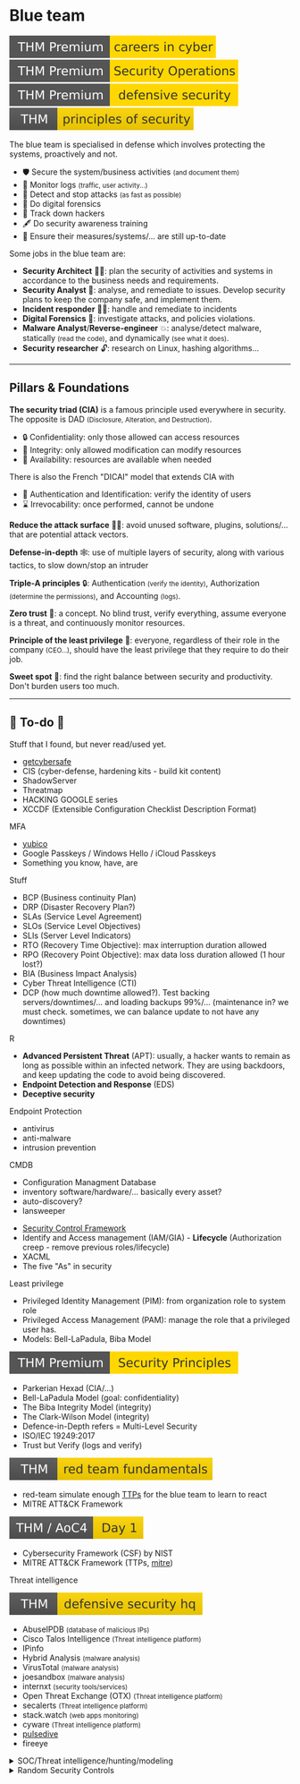 # Blue team

[![careersincyber](../../_badges/thmp/careersincyber.svg)](https://tryhackme.com/room/careersincyber)
[![securityoperations](../../_badges/thmp/securityoperations.svg)](https://tryhackme.com/room/securityoperations)
[![defensivesecurity](../../_badges/thmp/defensivesecurity.svg)](https://tryhackme.com/room/defensivesecurity)
[![principlesofsecurity](../../_badges/thm/principlesofsecurity.svg)](https://tryhackme.com/room/principlesofsecurity)

<div class="row row-cols-md-2"><div>

The blue team is specialised in defense which involves protecting the systems, proactively and not.

* 🛡️ Secure the system/business activities <small>(and document them)</small>
* 🔎 Monitor logs <small>(traffic, user activity...)</small>
* 👮 Detect and stop attacks <small>(as fast as possible)</small>
* 🚓 Do digital forensics
* 🐬 Track down hackers
* 🖋️ Do security awareness training
* 🔁 Ensure their measures/systems/... are still up-to-date
</div><div>

Some jobs in the blue team are:

* **Security Architect** 👷‍♂️: plan the security of activities and systems in accordance to the business needs and requirements.
* **Security Analyst** 📝: analyse, and remediate to issues. Develop security plans to keep the company safe, and implement them.
* **Incident responder** 🧑‍🚒: handle and remediate to incidents
* **Digital Forensics** 🔎: investigate attacks, and policies violations.
* **Malware Analyst**/**Reverse-engineer** 💥: analyse/detect malware, statically <small>(read the code)</small>, and dynamically <small>(see what it does)</small>.
* **Security researcher** 🔓: research on Linux, hashing algorithms...
</div></div>

<hr class="sep-both">

## Pillars & Foundations

<div class="row row-cols-md-2 mt-3"><div>

**The security triad (CIA)** is a famous principle used everywhere in security. The opposite is DAD <small>(Disclosure, Alteration, and Destruction)</small>.

* 🔒 Confidentiality: only those allowed can access resources
* 🔎 Integrity: only allowed modification can modify resources
* 📂 Availability: resources are available when needed

There is also the French "DICAI" model that extends CIA with

* 🔑 Authentication and Identification: verify the identity of users
* ⌛ Irrevocability: once performed, cannot be undone

**Reduce the attack surface** 🏄‍♂️: avoid unused software, plugins, solutions/... that are potential attack vectors.
</div><div>

**Defense-in-depth** 🕸️: use of multiple layers of security, along with various tactics, to slow down/stop an intruder

**Triple-A principles** 🔒: Authentication <small>(verify the identity)</small>, Authorization <small>(determine the permissions)</small>, and Accounting <small>(logs)</small>.

**Zero trust** 🔎: a concept. No blind trust, verify everything, assume everyone is a threat, and continuously monitor resources.

**Principle of the least privilege** 👮: everyone, regardless of their role in the company <small>(CEO...)</small>, should have the least privilege that they require to do their job.

**Sweet spot** 🍭: find the right balance between security and productivity. Don't burden users too much.
</div></div>

<hr class="sep-both">

## 👻 To-do 👻

Stuff that I found, but never read/used yet.

<div class="row row-cols-md-2"><div>

* [getcybersafe](https://www.getcybersafe.gc.ca/en)
* CIS (cyber-defense, hardening kits - build kit content)
* ShadowServer
* Threatmap
* HACKING GOOGLE series
* XCCDF (Extensible Configuration Checklist Description Format)

MFA

* [yubico](https://www.yubico.com/)
* Google Passkeys / Windows Hello / iCloud Passkeys
* Something you know, have, are

Stuff

* BCP (Business continuity Plan)
* DRP (Disaster Recovery Plan?)
* SLAs (Service Level Agreement)
* SLOs (Service Level Objectives)
* SLIs (Server Level Indicators)
* RTO (Recovery Time Objective): max interruption duration allowed
* RPO (Recovery Point Objective): max data loss duration allowed (1 hour lost?)
* BIA (Business Impact Analysis)
* Cyber Threat Intelligence (CTI)
* DCP (how much downtime allowed?).  Test backing servers/downtimes/... and loading backups 99%/... (maintenance in? we must check. sometimes, we can balance update to not have any downtimes)

R

* **Advanced Persistent Threat** (APT): usually, a hacker wants to remain as long as possible within an infected network. They are using backdoors, and keep updating the code to avoid being discovered.
* **Endpoint Detection and Response** (EDS)
* **Deceptive security**

Endpoint Protection

* antivirus
* anti-malware
* intrusion prevention

CMDB

* Configuration Managment Database
* inventory software/hardware/... basically every asset?
* auto-discovery?
* lansweeper
</div><div>

* [Security Control Framework](https://securecontrolsframework.com/)
* Identify and Access management (IAM/GIA) - **Lifecycle** (Authorization creep - remove previous roles/lifecycle)
* XACML
* The five "As" in security

Least privilege

* Privileged Identity Management (PIM): from organization role to system role
* Privileged Access Management (PAM): manage the role that a privileged user has.
* Models: Bell-LaPadula, Biba Model

[![securityprinciples](../../_badges/thmp/securityprinciples.svg)](https://tryhackme.com/room/securityprinciples)

* Parkerian Hexad (CIA/...)
* Bell-LaPadula Model (goal: confidentiality)
* The Biba Integrity Model (integrity)
* The Clark-Wilson Model (integrity)
* Defence-in-Depth refers = Multi-Level Security
* ISO/IEC 19249:2017
* Trust but Verify (logs and verify)

[![redteamfundamentals](../../_badges/thm/redteamfundamentals.svg)](https://tryhackme.com/room/redteamfundamentals)

* red-team simulate enough [TTPs](https://csrc.nist.gov/glossary/term/Tactics_Techniques_and_Procedures) for the blue team to learn to react
* MITRE ATT&CK Framework

[![adventofcyber4](../../_badges/thm/adventofcyber4/day1.svg)](https://tryhackme.com/room/adventofcyber4)

* Cybersecurity Framework (CSF) by NIST
* MITRE ATT&CK Framework (TTPs, [mitre](https://tryhackme.com/room/mitre))

Threat intelligence

[![defensivesecurityhq](../../_badges/thm/defensivesecurityhq.svg)](https://tryhackme.com/room/defensivesecurityhq)

* AbuseIPDB <small>(database of malicious IPs)</small>
* Cisco Talos Intelligence <small>(Threat intelligence platform)</small>
* IPinfo
* Hybrid Analysis <small>(malware analysis)</small>
* VirusTotal <small>(malware analysis)</small>
* joesandbox <small>(malware analysis)</small>
* internxt <small>(security tools/services)</small>
* Open Threat Exchange (OTX) <small>(Threat intelligence platform)</small>
* secalerts <small>(Threat intelligence platform)</small>
* stack.watch <small>(web apps monitoring)</small>
* cyware <small>(Threat intelligence platform)</small>
* [pulsedive](https://pulsedive.com/)
* fireeye

<details class="details-n">
<summary>SOC/Threat intelligence/hunting/modeling</summary>

[![defensivesecurityhq](../../_badges/thm/defensivesecurityhq.svg)](https://tryhackme.com/room/defensivesecurityhq)

* Security Operation Center (SOC): a team of cybersecurity professionals working 24/7 <small>(detect unusual activity, vulnerabilities, intrusions, violations, training/awareness)</small>. They are using the firewall/DNS/DHCP/... logs, Network security monitoring (NSM), and they might use a SIEM.
* Threat Intelligence: dig information about actual and potential enemies, and prepare in case they attack you.
* Threat hunting: if a machine is suspected to have been intruded, they start hunting to confirm their assumption.
* Threat modeling: review, and improve the security measures (STRIDE, PASTA)
</details>

<details class="details-n">
<summary>Random Security Controls</summary>

YYY

* Block an IP after $n$ failed attempts within $x$ seconds
* Use a strong password policy
* Delay authentication attempts (throttle) to slow down attacks
* Use a CAPTCHA while taking into account that they are services to "bypass" them
* Use two-Factor authentication

ZZZ

* "root", "bin", "adm", "operator", "admin", "administrator", "bureaucrat", "steward", "checkuser", "oversight", "sysop", "bot", etc.
* [username policy](https://en.wikipedia.org/wiki/Wikipedia:Username_policy#Inappropriate_usernames)

XXX

* Set up a robust password policy
    * Length, Complexity, Periodic updates, Lock, History...
    * Lock accounts for X minutes of inactivity
    * Add strong authentication (two-factor/MFA)
* Secure external devices
    * Disable booting using an external device
    * Detect and prevent them to install something/be installed
    * Use an antivirus to scan them
    * Forbid the use of local printers <small>(over secured network printers)</small>
    * Disable autorun <small>(execution of code)</small> when connecting devices
* User permissions
    * Setup access control <small>(no excessive privileges, no shared accounts...)</small>. Only administrator should be allowed to disable/configure security-related tools.
    * Ask for a password to edit BIOS configuration
    * Disallow to remotely start a device
    * Disable unneeded programs and services
    * Disable/Limit the use of local user accounts <small>(if not required)</small>
    * Do not give admin privilege to local accounts <small>(unless required)</small>
    * Ensure we can't use a workstation without a password
    * Limit access to the Windows registry

➡️ For root/administrator accounts, the password should be updated regularly, and its usage should be justified.

➡️ Tell users when they are not allowed to access something, or when it is monitored, and when it can lead to prosecution.
</details>
</div></div>